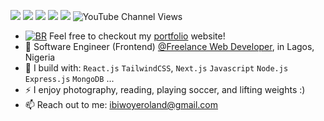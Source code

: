 [<img src="https://img.shields.io/badge/github-%2312100E.svg?&style=for-the-badge&logo=github&logoColor=white&color=black" />](https://github.com/rolandaayo)
[<img src="https://img.shields.io/badge/gitlab-%2312100E.svg?&style=for-the-badge&logo=gitlab&logoColor=white&color=9b51e0" />](https://github.com/rolandaayo)
[<img src="https://img.shields.io/badge/instagram-%2312100E.svg?&style=for-the-badge&logo=instagram&color=405DE6" />](https://instagram.com/rolandaayo)
[<img src="https://img.shields.io/badge/linkedin-%230077B5.svg?&style=for-the-badge&logo=linkedin&logoColor=white" />](https://www.linkedin.com/in/roland-ibiwoye/)
[<img src="https://img.shields.io/badge/youtube-%230077B5.svg?&style=for-the-badge&logo=youtube&logoColor=white&color=FF0000" />](https://www.youtube.com/channel/UCCIFp-Se_xjfYc94H04oK7Q)
![YouTube Channel Views](https://img.shields.io/youtube/channel/views/UCCIFp-Se_xjfYc94H04oK7Q)

- [![BR](https://b-r.io/logo/favicon-16x16.png)](https://rolandayo.vercel.app/)
  Feel free to checkout my [portfolio](https://rolandayo.vercel.app/) website!
- 🏢 Software Engineer (Frontend) [@Freelance Web Developer](https://www.rolandayo.vercel.app/), in Lagos, Nigeria
- 🧰 I build with: `React.js` `TailwindCSS`, `Next.js` `Javascript` `Node.js` `Express.js` `MongoDB` ...
- ⚡ I enjoy photography, reading, playing soccer, and lifting weights :)
- 📫 Reach out to me: ibiwoyeroland@gmail.com
